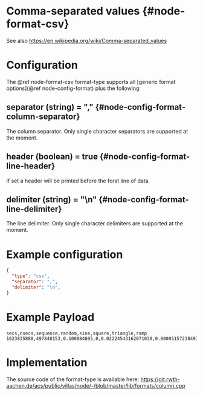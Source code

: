 # Comma-separated values {#node-format-csv}

See also https://en.wikipedia.org/wiki/Comma-separated_values

# Configuration

The @ref node-format-csv format-type supports all [generic format options](@ref node-config-format) plus the following:

## separator (string) = "," {#node-config-format-column-separator}

The column separator. Only single character separators are supported at the moment.

## header (boolean) = true {#node-config-format-line-header}

If set a header will be printed before the forst line of data.

## delimiter (string) = "\n" {#node-config-format-line-delimiter}

The line delimiter. Only single character delimiters are supported at the moment.

# Example configuration

```json
{
  "type": "csv",
  "separator": ",",
  "delimiter": "\n",
}
```

# Example Payload

```
secs,nsecs,sequence,random,sine,square,triangle,ramp
1623835888,497848153,0.100084805,0,0.02224543162071030,0.00005157238497847,-1.00000000000000000,0.99996716799999996,0.00000820800000000
```

# Implementation

The source code of the format-type is available here:
https://git.rwth-aachen.de/acs/public/villas/node/-/blob/master/lib/formats/column.cpp
